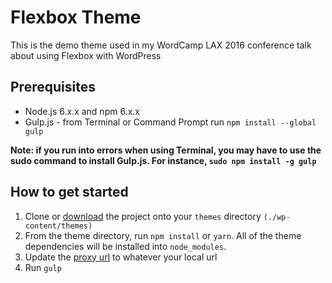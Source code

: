 # Flexbox Theme
This is the demo theme used in my WordCamp LAX 2016 conference talk about using Flexbox with WordPress

## Prerequisites
* Node.js 6.x.x and npm 6.x.x
* Gulp.js - from Terminal or Command Prompt run `npm install --global gulp`

**Note: if you run into errors when using Terminal, you may have to use the sudo command to install Gulp.js. For instance, `sudo npm install -g gulp`**

## How to get started
1. Clone or [download](https://github.com/ZeekInteractive/flexbox_theme/archive/master.zip "Download the flexbox_theme Zip") the project onto your `themes` directory `(./wp-content/themes)`
2. From the theme directory, run `npm install` or `yarn`. All of the theme dependencies will be installed into `node_modules`.
3. Update the [proxy url](https://github.com/jacobarriola/wordcamp-lax-16/blob/master/gulpfile.js#L33) to whatever your local url
4. Run `gulp`
